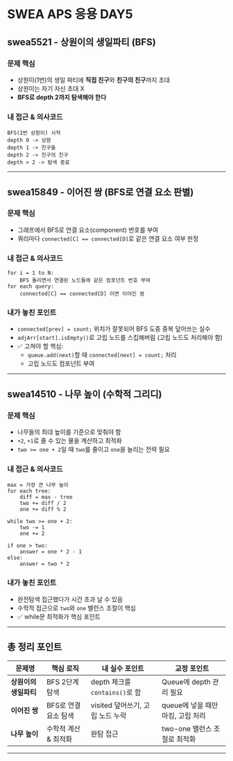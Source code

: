 
# SWEA APS 응용 DAY5

## swea5521 - 상원이의 생일파티 (BFS)

### 문제 핵심
- 상원이(1번)의 생일 파티에 **직접 친구**와 **친구의 친구**까지 초대
- 상원이는 자기 자신 초대 X
- **BFS로 depth 2까지 탐색해야 한다**

### 내 접근 & 의사코드
```
BFS(1번 상원이) 시작
depth 0 -> 상원
depth 1 -> 친구들
depth 2 -> 친구의 친구
depth > 2 -> 탐색 종료
```
---

## swea15849 - 이어진 쌍 (BFS로 연결 요소 판별)

### 문제 핵심
- 그래프에서 BFS로 연결 요소(component) 번호를 부여
- 쿼리마다 `connected[C] == connected[D]`로 같은 연결 요소 여부 판정

### 내 접근 & 의사코드
```
for i = 1 to N:
    BFS 돌리면서 연결된 노드들에 같은 컴포넌트 번호 부여
for each query:
    connected[C] == connected[D] 이면 이어진 쌍
```

### 내가 놓친 포인트
- `connected[prev] = count;` 위치가 잘못되어 BFS 도중 중복 덮어쓰는 실수
- `adjArr[start].isEmpty()`로 고립 노드를 스킵해버림 (고립 노드도 처리해야 함)
- ✅ 고쳐야 할 핵심:
  - `queue.add(next)`할 때 `connected[next] = count;` 처리
  - 고립 노드도 컴포넌트 부여

---

## swea14510 - 나무 높이 (수학적 그리디)

### 문제 핵심
- 나무들의 최대 높이를 기준으로 맞춰야 함
- `+2`, `+1`로 줄 수 있는 물을 계산하고 최적화
- `two >= one + 2`일 때 `two`를 줄이고 `one`을 늘리는 전략 필요

### 내 접근 & 의사코드
```
max = 가장 큰 나무 높이
for each tree:
    diff = max - tree
    two += diff / 2
    one += diff % 2

while two >= one + 2:
    two -= 1
    one += 2

if one > two:
    answer = one * 2 - 1
else:
    answer = two * 2
```

### 내가 놓친 포인트
- 완전탐색 접근했다가 시간 초과 날 수 있음
- 수학적 접근으로 `two`와 `one` 밸런스 조절이 핵심
- ✅ while문 최적화가 핵심 포인트

---

## 총 정리 포인트
| 문제명 | 핵심 로직 | 내 실수 포인트 | 교정 포인트 |
|-------|-----------|---------------|------------|
| **상원이의 생일파티** | BFS 2단계 탐색 | depth 체크를 `contains()`로 함 | Queue에 depth 관리 필요 |
| **이어진 쌍** | BFS로 연결 요소 탐색 | visited 덮어쓰기, 고립 노드 누락 | queue에 넣을 때만 마킹, 고립 처리 |
| **나무 높이** | 수학적 계산 & 최적화 | 완탐 접근 | two-one 밸런스 조절로 최적화 |

---


